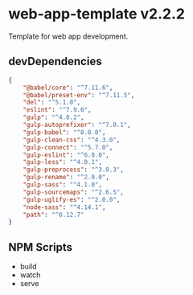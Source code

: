 # web-app-template v2.2.2
Template for web app development.

## devDependencies

``` json
{
	"@babel/core": "^7.11.6",
	"@babel/preset-env": "^7.11.5",
	"del": "^5.1.0",
	"eslint": "^7.9.0",
	"gulp": "^4.0.2",
	"gulp-autoprefixer": "^7.0.1",
	"gulp-babel": "^8.0.0",
	"gulp-clean-css": "^4.3.0",
	"gulp-connect": "^5.7.0",
	"gulp-eslint": "^6.0.0",
	"gulp-less": "^4.0.1",
	"gulp-preprocess": "^3.0.3",
	"gulp-rename": "^2.0.0",
	"gulp-sass": "^4.1.0",
	"gulp-sourcemaps": "^2.6.5",
	"gulp-uglify-es": "^2.0.0",
	"node-sass": "^4.14.1",
	"path": "^0.12.7"
}
```

## NPM Scripts

- build
- watch
- serve
